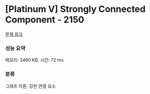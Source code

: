 # [Platinum V] Strongly Connected Component - 2150 

[문제 링크](https://www.acmicpc.net/problem/2150) 

### 성능 요약

메모리: 3460 KB, 시간: 72 ms

### 분류

그래프 이론, 강한 연결 요소
